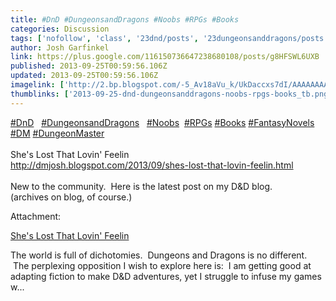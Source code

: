 ```yaml
---
title: #DnD #DungeonsandDragons #Noobs #RPGs #Books
categories: Discussion
tags: ['nofollow', 'class', '23dnd/posts', '23dungeonsanddragons/posts']
author: Josh Garfinkel
link: https://plus.google.com/116150736647238680108/posts/g8HFSWL6UXB
published: 2013-09-25T00:59:56.106Z
updated: 2013-09-25T00:59:56.106Z
imagelink: ['http://2.bp.blogspot.com/-5_Av18aVu_k/UkDaccxs7dI/AAAAAAAAAfo/WuztJzul2O8/s1600/51YT8n7DktL._SY344_PJlook-inside-v2,TopRight,1,0_SH20_BO1,204,203,200_.jpg']
thumblinks: ['2013-09-25-dnd-dungeonsanddragons-noobs-rpgs-books_tb.png']
---
```


<a rel="nofollow" class="ot-hashtag" href="https://plus.google.com/s/%23DnD/posts">#DnD</a>   <a rel="nofollow" class="ot-hashtag" href="https://plus.google.com/s/%23DungeonsandDragons/posts">#DungeonsandDragons</a>   <a rel="nofollow" class="ot-hashtag" href="https://plus.google.com/s/%23Noobs/posts">#Noobs</a>  <a rel="nofollow" class="ot-hashtag" href="https://plus.google.com/s/%23RPGs/posts">#RPGs</a> <a rel="nofollow" class="ot-hashtag" href="https://plus.google.com/s/%23Books/posts">#Books</a> <a rel="nofollow" class="ot-hashtag" href="https://plus.google.com/s/%23FantasyNovels/posts">#FantasyNovels</a> <a rel="nofollow" class="ot-hashtag" href="https://plus.google.com/s/%23DM/posts">#DM</a> <a rel="nofollow" class="ot-hashtag" href="https://plus.google.com/s/%23DungeonMaster/posts">#DungeonMaster</a><br /><br />She&#39;s Lost That Lovin&#39; Feelin<br /><a href="http://dmjosh.blogspot.com/2013/09/shes-lost-that-lovin-feelin.html" class="ot-anchor">http://dmjosh.blogspot.com/2013/09/shes-lost-that-lovin-feelin.html</a><br /><br />New to the community.  Here is the latest post on my D&amp;D blog.<br />(archives on blog, of course.)


Attachment:

<a href='http://dmjosh.blogspot.com/2013/09/shes-lost-that-lovin-feelin.html'>She's Lost That Lovin' Feelin</a>


The world is full of dichotomies.  Dungeons and Dragons is no different.  The perplexing opposition I wish to explore here is:  I am getting good at adapting fiction to make D&D adventures, yet I struggle to infuse my games w...
